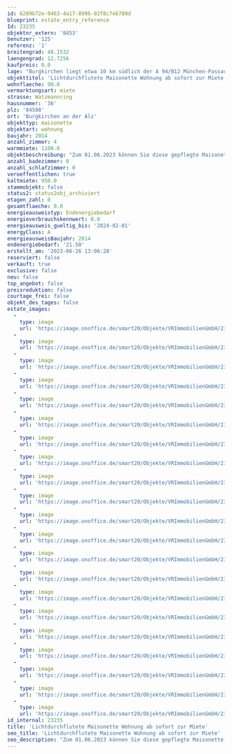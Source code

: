 ```yaml
---
id: 6209b72e-9463-4a17-8996-02f8c7eb789d
blueprint: estate_entry_reference
Id: 23235
objektnr_extern: '8453'
benutzer: '125'
referenz: '1'
breitengrad: 48.1532
laengengrad: 12.7256
kaufpreis: 0.0
lage: "Burgkirchen liegt etwa 10 km südlich der A 94/B12 München-Passau an den Staatsstraßen St 2107 und St 2356. Die B 20 Straubing-Freilassing überquert das südliche Gemeindegebiet.\r\n\r\nDer Ort liegt an der Bahnstrecke Mühldorf – Burghausen. An den Stationen Gendorf und Burgkirchen halten stündlich die Regionalbahnen der Südostbayernbahn.\r\n\r\nÖffentliche Busverbindungen in die umliegenden Städte bzw. Gemeinden sind vorhanden. \r\n\r\nBurgkirchen liegt an der Alz, etwa 9 km südlich von Altötting (am Mörnbach) und Neuötting (am Inn) beziehungsweise 9 km westlich von Burghausen (an der Salzach). Die Gemeinde grenzt im Westen an Garching an der Alz, im Norden an Unterneukirchen und Kastl, im Osten an Emmerting, Mehring und Burghausen, im Süden an St. Radegrund (Österreich), Tittmoning (Landkreis Traunstein), Halsbach und Kirchweidach.\r\n\r\nDie Gemeinde Burgkirchen an der Alz ist die größte Gemeinde im oberbayerischen Landkreis Altötting ohne Stadt- oder Marktrecht. \r\n\r\n\r\nAktuell hat Burgkirchen rund 10.500 Einwohner."
objekttitel: 'Lichtdurchflutete Maisonette Wohnung ab sofort zur Miete'
wohnflaeche: 90.0
vermarktungsart: miete
strasse: Watzmannring
hausnummer: '36'
plz: '84508'
ort: 'Burgkirchen an der Alz'
objekttyp: maisonette
objektart: wohnung
baujahr: 2014
anzahl_zimmer: 4
warmmiete: 1100.0
objektbeschreibung: "Zum 01.06.2023 können Sie diese gepflegte Maisonette-Wohnung im 1. Obergeschoss einer kleinen Wohnanlage in Burgkirchen/Alz mieten. Baujahr ist 2014. \r\n\r\nDie Wohnung mit ca. 90 m² Wohnfläche ist sehr offen gehalten. Über eine Treppe gelangen Sie in den Wohnbereich mit Sichtdachstuhl. \r\n\r\nFreuen Sie sich auf eine hochwertige Küche mit neuwertigen Geräten, Bora-Dunstabzug, großem Kühlschrank und Dampfgarer. Die hochwertigen Esszimmermöbel werden mitvermietet. \r\nDer Balkon ist nach Süden gerichtet. \r\n\r\nEin Schlafzimmer und ein weiteres Zimmer bieten Raum für einen Single, ein Paar oder eine kleine Familie. \r\n\r\nDas Bad hat Fenster, Badewanne, Dusche, WC und Waschbecken. \r\n\r\nIn der gesamten Wohnung ist eine Fußbodenheizung mit Einzelraumthermostaten zu steuern. Elektrische Rollos und Fliegengitter an allen Fenstern sind weitere Pluspunkte in dieser Wohnung. Die Böden in den Schlafzimmern und im Wohnraum oben sind sehr hochwertige Echtholzböden. Der Küchen- und Esszimmerbereich ist gefliest. \r\n\r\nIm Keller steht Ihnen ein großer Kellerraum zur Verfügung, der auch Raum für Waschmaschine und Trockner bietet. \r\n\r\nEine Garage rundet das Mietangebot ab.\r\n\r\nDie monatliche Kaltmiete beträgt € 950,00 zuzüglich Nebenkosten von € 150,00, sodass eine monatliche Gesamtmiete von € 1.100,00 anfällt. \r\nDie Kaution in Höhe von € 1.900,00 ist bei Übergabe der Wohnung an die Vermieter zu entrichten.\r\n\r\nVereinbaren Sie schnell mit mir einen Besichtigungstermin und freuen Sie sich auf diese herrliche Wohnung."
anzahl_badezimmer: 0
anzahl_schlafzimmer: 0
veroeffentlichen: true
kaltmiete: 950.0
stammobjekt: false
status2: status2obj_archiviert
etagen_zahl: 0
gesamtflaeche: 0.0
energieausweistyp: Endenergiebedarf
energieverbrauchskennwert: 0.0
energieausweis_gueltig_bis: '2024-02-01'
energyClass: A
energieausweisBaujahr: 2014
endenergiebedarf: '21.50'
erstellt_am: '2023-06-26 13:06:28'
reserviert: false
verkauft: true
exclusive: false
neu: false
top_angebot: false
preisreduktion: false
courtage_frei: false
objekt_des_tages: false
estate_images:
  -
    type: image
    url: 'https://image.onoffice.de/smart20/Objekte/VRImmobilienGmbH/23235/_456709.jpg'
  -
    type: image
    url: 'https://image.onoffice.de/smart20/Objekte/VRImmobilienGmbH/23235/_456713.jpg'
  -
    type: image
    url: 'https://image.onoffice.de/smart20/Objekte/VRImmobilienGmbH/23235/_456715.jpg'
  -
    type: image
    url: 'https://image.onoffice.de/smart20/Objekte/VRImmobilienGmbH/23235/_456717.jpg'
  -
    type: image
    url: 'https://image.onoffice.de/smart20/Objekte/VRImmobilienGmbH/23235/_456719.jpg'
  -
    type: image
    url: 'https://image.onoffice.de/smart20/Objekte/VRImmobilienGmbH/23235/_456721.jpg'
  -
    type: image
    url: 'https://image.onoffice.de/smart20/Objekte/VRImmobilienGmbH/23235/_456723.jpg'
  -
    type: image
    url: 'https://image.onoffice.de/smart20/Objekte/VRImmobilienGmbH/23235/_456725.jpg'
  -
    type: image
    url: 'https://image.onoffice.de/smart20/Objekte/VRImmobilienGmbH/23235/_456727.jpg'
  -
    type: image
    url: 'https://image.onoffice.de/smart20/Objekte/VRImmobilienGmbH/23235/_456729.jpg'
  -
    type: image
    url: 'https://image.onoffice.de/smart20/Objekte/VRImmobilienGmbH/23235/_456731.jpg'
  -
    type: image
    url: 'https://image.onoffice.de/smart20/Objekte/VRImmobilienGmbH/23235/_456733.jpg'
  -
    type: image
    url: 'https://image.onoffice.de/smart20/Objekte/VRImmobilienGmbH/23235/_456735.jpg'
  -
    type: image
    url: 'https://image.onoffice.de/smart20/Objekte/VRImmobilienGmbH/23235/_456737.jpg'
  -
    type: image
    url: 'https://image.onoffice.de/smart20/Objekte/VRImmobilienGmbH/23235/_456739.jpg'
  -
    type: image
    url: 'https://image.onoffice.de/smart20/Objekte/VRImmobilienGmbH/23235/_456741.jpg'
  -
    type: image
    url: 'https://image.onoffice.de/smart20/Objekte/VRImmobilienGmbH/23235/_456743.jpg'
  -
    type: image
    url: 'https://image.onoffice.de/smart20/Objekte/VRImmobilienGmbH/23235/_456745.jpg'
  -
    type: image
    url: 'https://image.onoffice.de/smart20/Objekte/VRImmobilienGmbH/23235/_456747.jpg'
  -
    type: image
    url: 'https://image.onoffice.de/smart20/Objekte/VRImmobilienGmbH/23235/_456749.jpg'
  -
    type: image
    url: 'https://image.onoffice.de/smart20/Objekte/VRImmobilienGmbH/23235/_456751.jpg'
id_internal: 23235
title: 'Lichtdurchflutete Maisonette Wohnung ab sofort zur Miete'
seo_title: 'Lichtdurchflutete Maisonette Wohnung ab sofort zur Miete'
seo_description: "Zum 01.06.2023 können Sie diese gepflegte Maisonette-Wohnung im 1. Obergeschoss einer kleinen Wohnanlage in Burgkirchen/Alz mieten. Baujahr ist 2014. \r\n\r\nDie W"
---
```

